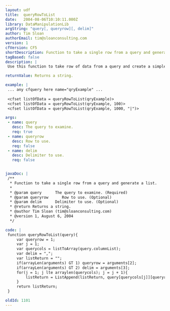 ```yaml
---
layout: udf
title:  queryRowToList
date:   2004-08-06T10:10:11.000Z
library: DataManipulationLib
argString: "query[, queryrow][, delim]"
author: Tim Sloan
authorEmail: tim@sloanconsulting.com
version: 1
cfVersion: CF5
shortDescription: Function to take a single row from a query and generate a list.
tagBased: false
description: |
 Use this function to take row of data from a query and create a simple list from that row. Useful when you are querying a text file as a datasource and the columns are listed in the first row.

returnValue: Returns a string.

example: |
 ... any cfquery here name="qryExample" ...
 
 <cfset listOfData = queryRowToList(qryExample)>
 <cfset listOfData = queryRowToList(qryExample, 100)>
 <cfset listOfData = queryRowToList(qryExample, 1000, "|")>

args:
 - name: query
   desc: The query to examine.
   req: true
 - name: queryrow
   desc: Row to use.
   req: false
 - name: delim
   desc: Delimiter to use.
   req: false


javaDoc: |
 /**
  * Function to take a single row from a query and generate a list.
  * 
  * @param query      The query to examine. (Required)
  * @param queryrow      Row to use. (Optional)
  * @param delim      Delimiter to use. (Optional)
  * @return Returns a string. 
  * @author Tim Sloan (tim@sloanconsulting.com) 
  * @version 1, August 6, 2004 
  */

code: |
 function queryRowToList(query){
     var queryrow = 1;
     var j = 1;
     var querycols = listToArray(query.columnList);
     var delim = ",";
     var listReturn = "";
     if(arrayLen(arguments) GT 1) queryrow = arguments[2];
     if(arrayLen(arguments) GT 2) delim = arguments[3];
     for(j = 1; j lte arraylen(querycols); j = j + 1){
         listReturn = ListAppend(listReturn, query[querycols[j]][queryrow], delim);
     }        
     return listReturn;
 }

oldId: 1101
---
```


